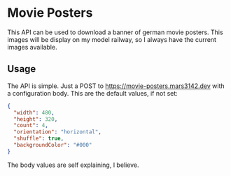# Movie Posters

This API can be used to download a banner of german movie posters. This images will be display on my model railway, so 
I always have the current images available.

## Usage
The API is simple. Just a POST to https://movie-posters.mars3142.dev with a configuration body. This are the default
values, if not set:

```json
{
  "width": 480,
  "height": 320,
  "count": 4,
  "orientation": "horizontal",
  "shuffle": true,
  "backgroundColor": "#000"
}
```

The body values are self explaining, I believe.
